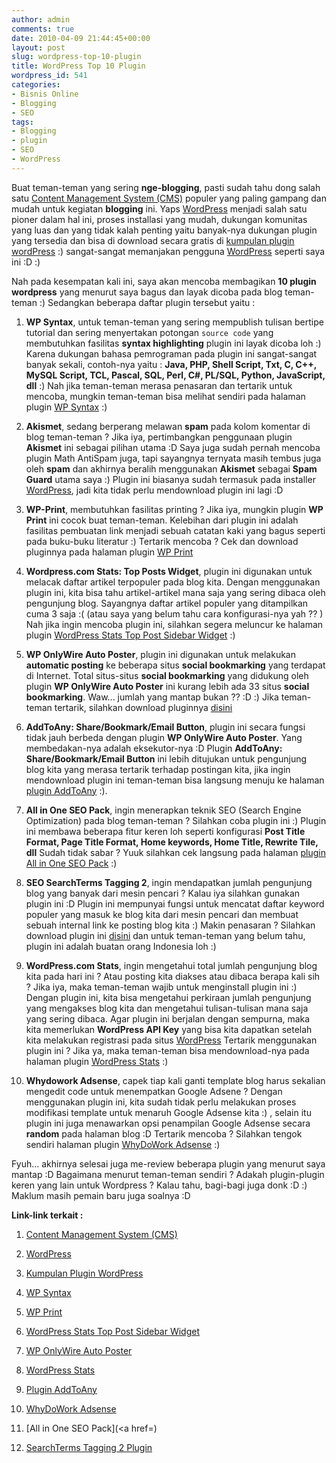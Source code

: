 ```yaml
---
author: admin
comments: true
date: 2010-04-09 21:44:45+00:00
layout: post
slug: wordpress-top-10-plugin
title: WordPress Top 10 Plugin
wordpress_id: 541
categories:
- Bisnis Online
- Blogging
- SEO
tags:
- Blogging
- plugin
- SEO
- WordPress
---
```


Buat teman-teman yang sering **nge-blogging**, pasti sudah tahu dong salah satu [Content Management System (CMS)](http://en.wikipedia.org/wiki/Content_management_system) populer yang paling gampang dan mudah untuk kegiatan **blogging** ini. Yaps [WordPress](http://wordpress.org/) menjadi salah satu pioner dalam hal ini, proses installasi yang mudah, dukungan komunitas yang luas dan yang tidak kalah penting yaitu banyak-nya dukungan plugin yang tersedia dan bisa di download secara gratis di [kumpulan plugin wordPress](http://http://wordpress.org/extend/plugins//) :) sangat-sangat memanjakan pengguna [WordPress](http://wordpress.org/) seperti saya ini :D :)

Nah pada kesempatan kali ini, saya akan mencoba membagikan **10 plugin wordpress** yang menurut saya bagus dan layak dicoba pada blog teman-teman :) Sedangkan beberapa daftar plugin tersebut yaitu :




  1. **WP Syntax**, untuk teman-teman yang sering mempublish tulisan bertipe tutorial dan sering menyertakan potongan `source code` yang membutuhkan fasilitas **syntax highlighting** plugin ini layak dicoba loh :) Karena dukungan bahasa pemrograman pada plugin ini sangat-sangat banyak sekali, contoh-nya yaitu : **Java, PHP, Shell Script, Txt, C, C++, MySQL Script, TCL, Pascal, SQL, Perl, C#, PL/SQL, Python, JavaScript, dll** :) Nah jika teman-teman merasa penasaran dan tertarik untuk mencoba, mungkin teman-teman bisa melihat sendiri pada halaman plugin [WP Syntax](http://wordpress.org/extend/plugins/wp-syntax/) :) 



  2. **Akismet**, sedang berperang melawan **spam** pada kolom komentar di blog teman-teman ? Jika iya, pertimbangkan penggunaan plugin **Akismet** ini sebagai pilihan utama :D Saya juga sudah pernah mencoba plugin Math AntiSpam juga, tapi sayangnya ternyata masih tembus juga oleh **spam** dan akhirnya beralih menggunakan **Akismet** sebagai **Spam Guard** utama saya :) Plugin ini biasanya sudah termasuk pada installer [WordPress](http://wordpress.org/), jadi kita tidak perlu mendownload plugin ini lagi :D



  3. **WP-Print**, membutuhkan fasilitas printing ? Jika iya, mungkin plugin **WP Print** ini cocok buat teman-teman. Kelebihan dari plugin ini adalah fasilitas pembuatan link menjadi sebuah catatan kaki yang bagus seperti pada buku-buku literatur :) Tertarik mencoba ? Cek dan download pluginnya pada halaman plugin [WP Print](http://wordpress.org/extend/plugins/wp-print/)



  4. **Wordpress.com Stats: Top Posts Widget**, plugin ini digunakan untuk melacak daftar artikel terpopuler pada blog kita. Dengan menggunakan plugin ini, kita bisa tahu artikel-artikel mana saja yang sering dibaca oleh pengunjung blog. Sayangnya daftar artikel populer yang ditampilkan cuma 3 saja :( (atau saya yang belum tahu cara konfigurasi-nya yah ?? ) Nah jika ingin mencoba plugin ini, silahkan segera meluncur ke halaman plugin [WordPress Stats Top Post Sidebar Widget](http://wordpress.org/extend/plugins/wordpresscom-stats-top-posts-sidebar-widget/) :) 



  5. **WP OnlyWire Auto Poster**, plugin ini digunakan untuk melakukan **automatic posting** ke beberapa situs **social bookmarking** yang terdapat di Internet. Total situs-situs **social bookmarking** yang didukung oleh plugin **WP OnlyWire Auto Poster** ini kurang lebih ada 33 situs **social bookmarking**. Waw... jumlah yang mantap bukan ?? :D :) Jika teman-teman tertarik, silahkan download pluginnya [disini](http://wordpress.org/extend/plugins/wp-onlywire-auto-poster/)



  6. **AddToAny: Share/Bookmark/Email Button**, plugin ini secara fungsi tidak jauh berbeda dengan plugin **WP OnlyWire Auto Poster**. Yang membedakan-nya adalah eksekutor-nya :D Plugin **AddToAny: Share/Bookmark/Email Button** ini lebih ditujukan untuk pengunjung blog kita yang merasa tertarik terhadap postingan kita, jika ingin mendownload plugin ini teman-teman bisa langsung menuju ke halaman [plugin AddToAny](http://wordpress.org/extend/plugins/add-to-any/) :).

<!-- more -->

  7. **All in One SEO Pack**, ingin menerapkan teknik SEO (Search Engine Optimization) pada blog teman-teman ? Silahkan coba plugin ini :) Plugin ini membawa beberapa fitur keren loh seperti konfigurasi **Post Title Format, Page Title Format, Home keywords, Home Title, Rewrite Tile, dll** Sudah tidak sabar ? Yuuk silahkan cek langsung pada halaman [plugin All in One SEO Pack](http://wordpress.org/extend/plugins/all-in-one-seo-pack/) :) 



  8. **SEO SearchTerms Tagging 2**, ingin mendapatkan jumlah pengunjung blog yang banyak dari mesin pencari ? Kalau iya silahkan gunakan plugin ini :D Plugin ini mempunyai fungsi untuk mencatat daftar keyword populer yang masuk ke blog kita dari mesin pencari dan membuat sebuah internal link ke posting blog kita :) Makin penasaran ? Silahkan download plugin ini [disini](http://exclusivewordpress.com/searchterms-tagging-2-plugin/) dan untuk teman-teman yang belum tahu, plugin ini adalah buatan orang Indonesia loh :)  



  9. **WordPress.com Stats**, ingin mengetahui total jumlah pengunjung blog kita pada hari ini ? Atau posting kita diakses atau dibaca berapa kali sih ? Jika iya, maka teman-teman wajib untuk menginstall plugin ini :) Dengan plugin ini, kita bisa mengetahui perkiraan jumlah pengunjung yang mengakses blog kita dan mengetahui tulisan-tulisan mana saja yang sering dibaca. Agar plugin ini berjalan dengan sempurna, maka kita memerlukan **WordPress API Key** yang bisa kita dapatkan setelah kita melakukan registrasi pada situs [WordPress](http://wordpress.com/) Tertarik menggunakan plugin ini ? Jika ya, maka teman-teman bisa mendownload-nya pada halaman plugin [WordPress Stats](http://wordpress.org/extend/plugins/stats/) :)



  10. **Whydowork Adsense**, capek tiap kali ganti template blog harus sekalian mengedit code untuk menempatkan Google Adsene ? Dengan menggunakan plugin ini, kita sudah tidak perlu melakukan proses modifikasi template untuk menaruh Google Adsense kita :) , selain itu plugin ini juga menawarkan opsi penampilan Google Adsense secara **random** pada halaman blog :D Tertarik mencoba ? Silahkan tengok sendiri halaman plugin [WhyDoWork Adsense](http://wordpress.org/extend/plugins/whydowork-adsense/) :)



Fyuh... akhirnya selesai juga me-review beberapa plugin yang menurut saya mantap :D Bagaimana menurut teman-teman sendiri ? Adakah plugin-plugin keren yang lain untuk Wordpress ? Kalau tahu, bagi-bagi juga donk :D :) Maklum masih pemain baru juga soalnya :D

**Link-link terkait :**




  1. [Content Management System (CMS)](http://en.wikipedia.org/wiki/Content_management_system)


  2. [WordPress](http://wordpress.org/)


  3. [Kumpulan Plugin WordPress](http://http://wordpress.org/extend/plugins//)


  4. [WP Syntax](http://wordpress.org/extend/plugins/wp-syntax/)


  5. [WP Print](http://wordpress.org/extend/plugins/wp-print/)


  6. [WordPress Stats Top Post Sidebar Widget](http://wordpress.org/extend/plugins/wordpresscom-stats-top-posts-sidebar-widget/)


  7. [WP OnlyWire Auto Poster](http://wordpress.org/extend/plugins/wp-onlywire-auto-poster/)


  8. [WordPress Stats](http://wordpress.org/extend/plugins/stats/)


  9. [Plugin AddToAny](http://wordpress.org/extend/plugins/add-to-any/)


  10. [WhyDoWork Adsense](http://wordpress.org/extend/plugins/whydowork-adsense/)


  11. [All in One SEO Pack](<a href=)


  12. [SearchTerms Tagging 2 Plugin](http://exclusivewordpress.com/searchterms-tagging-2-plugin/)



